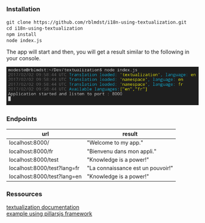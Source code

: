 ### Installation
```
git clone https://github.com/rblmdst/i18n-using-textualization.git
cd i18n-using-textualization
npm install
node index.js
```

The app will start and then, you will get a result similar to the following  in your console.

![result in console](./console.png)

### Endpoints

url | result
----|----
localhost:8000/ | "Welcome to my app."
localhost:8000/fr | "Bienvenu dans mon appli."
localhost:8000/test | "Knowledge is a power!"
localhost:8000/test?lang=fr | "La connaissance est un pouvoir!"
localhost:8000/test?lang=en | "Knowledge is a power!"

### Ressources
[textualization documentation](https://github.com/pillarsjs/textualization)  
[example using pillarsjs framework](https://github.com/pillarsjs/textualization/tree/master/example)
